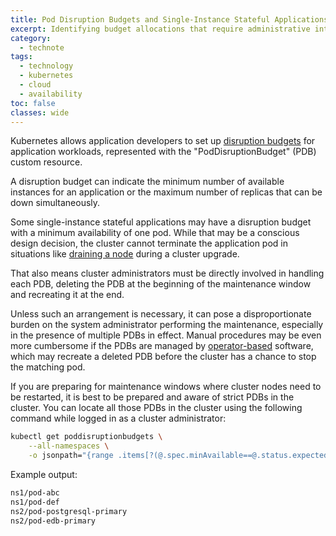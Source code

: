 ```yaml
---
title: Pod Disruption Budgets and Single-Instance Stateful Applications
excerpt: Identifying budget allocations that require administrative intervention
category:
  - technote
tags:
  - technology
  - kubernetes
  - cloud
  - availability
toc: false
classes: wide
---
```


Kubernetes allows application developers to set up [disruption budgets](https://kubernetes.io/docs/tasks/run-application/configure-pdb/) for application workloads, represented with the "PodDisruptionBudget" (PDB) custom resource.

A disruption budget can indicate the minimum number of available instances for an application or the maximum number of replicas that can be down simultaneously.

Some single-instance stateful applications may have a disruption budget with a minimum availability of one pod. While that may be a conscious design decision, the cluster cannot terminate the application pod in situations like [draining a node](https://kubernetes.io/docs/tasks/administer-cluster/safely-drain-node/) during a cluster upgrade.

That also means cluster administrators must be directly involved in handling each PDB, deleting the PDB at the beginning of the maintenance window and recreating it at the end.

Unless such an arrangement is necessary, it can pose a disproportionate burden on the system administrator performing the maintenance, especially in the presence of multiple PDBs in effect. Manual procedures may be even more cumbersome if the PDBs are managed by [operator-based](https://kubernetes.io/docs/concepts/extend-kubernetes/operator/) software, which may recreate a deleted PDB before the cluster has a chance to stop the matching pod.

If you are preparing for maintenance windows where cluster nodes need to be restarted, it is best to be prepared and aware of strict PDBs in the cluster. You can locate all those PDBs in the cluster using the following command while logged in as a cluster administrator:

```sh
kubectl get poddisruptionbudgets \
    --all-namespaces \
    -o jsonpath="{range .items[?(@.spec.minAvailable==@.status.expectedPods)]}{.metadata.namespace}/{.metadata.name}{'\n'}{end}"
```

Example output:

```txt
ns1/pod-abc
ns1/pod-def
ns2/pod-postgresql-primary
ns2/pod-edb-primary
```
